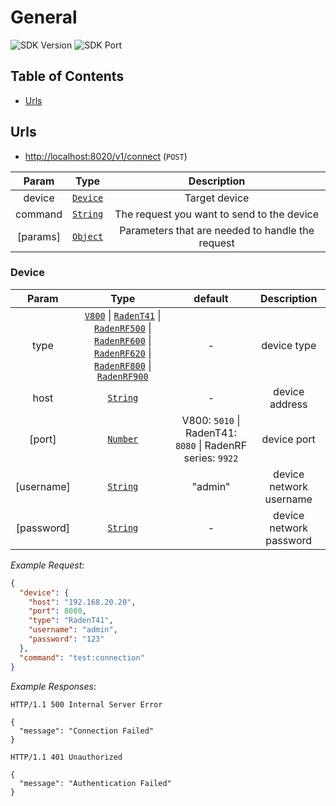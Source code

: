 # General

![SDK Version](https://img.shields.io/badge/SDK%20Version-v1-brightgreen.svg)
![SDK Port](https://img.shields.io/badge/SDK%20Port-8020-brightgreen.svg)

## Table of Contents <!-- omit in toc -->

- [Urls](#urls)

## Urls

- <http://localhost:8020/v1/connect> (`POST`)

| Param | Type | Description |
|:-----:|:----:|:-----------:|
| device | [`Device`](#device) | Target device |
| command | [`String`](string) | The request you want to send to the device |
| [params] | [`Object`](object) | Parameters that are needed to handle the request |

### Device <!-- omit in toc -->

| Param | Type | default | Description |
|:-----:|:----:|:-------:|:-----------:|
| type | [`V800`](drivers/v800/README.md) \| [`RadenT41`](drivers/raden-t41/README.md) \| [`RadenRF500`](drivers/raden-rf500/README.md) \| [`RadenRF600`](drivers/raden-rf600/README.md) \| [`RadenRF620`](drivers/raden-rf620/README.md) \| [`RadenRF800`](drivers/raden-rf800/README.md) \| [`RadenRF900`](drivers/raden-rf900/README.md) | - | device type |
| host | [`String`](string) | - | device address |
| [port] | [`Number`](number) | V800: `5010` \| RadenT41: `8080` \| RadenRF series: `9922` | device port |
| [username] | [`String`](string) | "admin" | device network username |
| [password] | [`String`](string) | - | device network password |

*Example Request*:

```json
{
  "device": {
    "host": "192.168.20.20",
    "port": 8080,
    "type": "RadenT41",
    "username": "admin",
    "password": "123"
  },
  "command": "test:connection"
}
```

*Example Responses*:

```http
HTTP/1.1 500 Internal Server Error

{
  "message": "Connection Failed"
}
```

```http
HTTP/1.1 401 Unauthorized

{
  "message": "Authentication Failed"
}
```

[string]: https://developer.mozilla.org/en-US/docs/Web/JavaScript/Reference/Global_Objects/String
[number]: https://developer.mozilla.org/en-US/docs/Web/JavaScript/Reference/Global_Objects/Number
[object]: https://developer.mozilla.org/en-US/docs/Web/JavaScript/Reference/Global_Objects/Object
